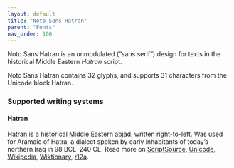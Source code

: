 ```yaml
---
layout: default
title: "Noto Sans Hatran"
parent: "Fonts"
nav_order: 100
---
```

Noto Sans Hatran is an unmodulated (“sans serif”) design for texts in the historical Middle Eastern _Hatran_ script. 

Noto Sans Hatran contains 32 glyphs, and supports 31 characters from the Unicode block Hatran.


### Supported writing systems


#### Hatran

Hatran is a historical Middle Eastern abjad, written right-to-left. Was used for Aramaic of Hatra, a dialect spoken by early inhabitants of today’s northern Iraq in 98 BCE–240 CE. Read more on [ScriptSource](https://scriptsource.org/scr/Hatr), [Unicode](https://www.unicode.org/versions/Unicode13.0.0/ch10.pdf#G34825), [Wikipedia](https://en.wikipedia.org/wiki/ISO_15924:Hatr), [Wiktionary](https://en.wiktionary.org/wiki/Category:Hatran_script), [r12a](https://r12a.github.io/scripts/links?iso=Hatr).


